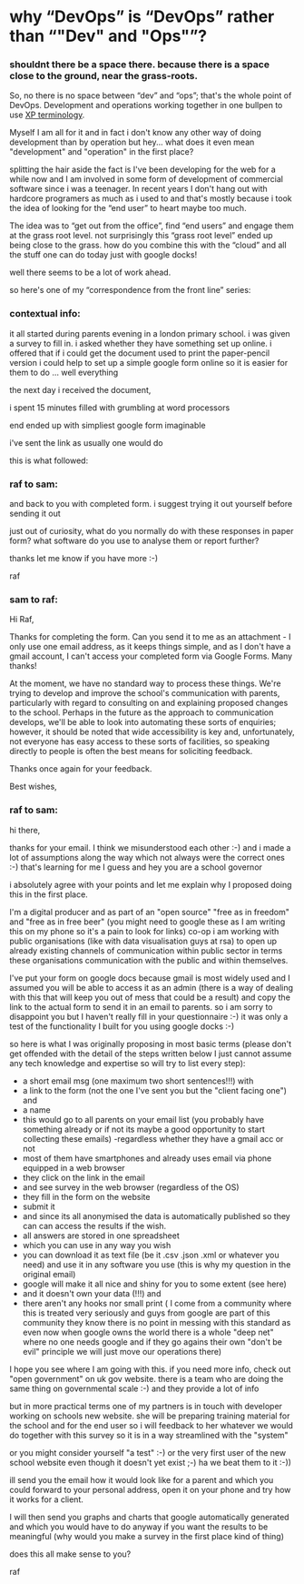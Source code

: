 # why “DevOps” is “DevOps” rather than “"Dev" and "Ops"”?

### shouldnt there be a space there. because there is a space close to the ground, near the grass-roots.   

So, no there is no space between “dev” and “ops”; that's the whole point of DevOps. Development and operations working together in one bullpen to use [XP terminology](http://xprogramming.com/what-is-extreme-programming).

Myself I am all for it and in fact i don't know any other way of doing development than by operation but hey... what does it even mean "development" and "operation" in the first place?

splitting the hair aside the fact is I've been developing for the web for a while now and I am involved in some form of development of commercial software since i was a teenager. In recent years I don't hang out with hardcore programers as much as i used to  and that's mostly because i took the idea of looking for the “end user” to heart maybe too much.

The idea was to “get out from the office”, find “end users” and engage them at the grass root level. not surprisingly this “grass root level” ended up being close to the grass. how do you combine this with the “cloud” and all the stuff one can do today just with google docks!

well there seems to be a lot of work ahead.

so here's one of my “correspondence from the front line” series:

### contextual info:

it all started during parents evening in a london primary school. i was given a survey to fill in. i asked whether they have something set up online. i offered that if i could get the document used to print the paper-pencil version i could help to set up a simple google form online so it is easier for them to do … well everything

the next day i received the document, 

i spent 15 minutes filled with grumbling at word processors

end ended up with simpliest google form imaginable

i've sent the link as usually one would do 

this is what followed:

### raf to sam:

and back to you with completed form. i suggest trying it out yourself
before sending it out

just out of curiosity, what do you normally do with these
responses in paper form? what software do you use to analyse them or
report further?

thanks let me know if you have more :-)

raf



### sam to raf:

Hi Raf,

Thanks for completing the form. Can you send it to me as an attachment - I only use one email address, as it keeps things simple, and as I don't have a gmail account, I can't access your completed form via Google Forms. Many thanks!

At the moment, we have no standard way to process these things. We're trying to develop and improve the school's communication with parents, particularly with regard to consulting on and explaining proposed changes to the school. Perhaps in the future as the approach to communication develops, we'll be able to look into automating these sorts of enquiries; however, it should be noted that wide accessibility is key and, unfortunately, not everyone has easy access to these sorts of facilities, so speaking directly to people is often the best means for soliciting feedback.

Thanks once again for your feedback.

Best wishes,

### raf to sam:


hi there,

thanks for your email. I think we misunderstood each other :-) and i made a lot of assumptions along the way which not always were the correct ones :-) that's learning for me I guess and hey you are a school governor

i absolutely agree with your points and let me explain why I proposed doing this in the first place.

I'm a digital producer and as part of an "open source" "free as in freedom" and "free as in free beer" (you might need to google these as I am writing this on my phone so it's a pain to look for links) co-op i am working with public organisations (like with data visualisation guys at rsa) to open up already existing channels of communication within public sector in terms these organisations communication with the public and within themselves.

I've put your form on google docs because gmail is most widely used and I assumed you will be able to access it as an admin (there is a way of dealing with this that will keep you out of mess that could be a result) and copy the link to the actual form to send it in an email to parents. so i am sorry to disappoint you but I haven't really fill in your questionnaire :-) it was only a test of the functionality I built for you using google docks :-)

so here is what I was originally proposing in most basic terms (please don't get offended with the detail of the steps written below I just cannot assume any tech knowledge and expertise so will try to list every step):

- a short email msg (one maximum two short sentences!!!) with
- a link to the form (not the one I've sent you but the "client facing one") and
- a name
- this would go to all parents on your email list (you probably have something already or if not its maybe a good opportunity to start collecting these emails)
-regardless whether they have a gmail acc or not
- most of them have smartphones and already uses email via phone equipped in a web browser
- they click on the link in the email
- and see survey in the web browser (regardless of the OS)
- they fill in the form on the website
- submit it
- and since its all anonymised the data is automatically published so they can can access the results if the wish.
- all answers are stored in one spreadsheet
- which you can use in any way you wish
- you can download it as text file (be it .csv .json .xml or whatever you need) and use it in any software you use (this is why my question in the original email)
- google will make it all nice and shiny for you to some extent (see here)
- and it doesn't own your data (!!!) and
- there aren't any hooks nor small print ( I come from a community where this is treated very seriously and guys from google are part of this community they know there is no point in messing with this standard as even now when google owns the world there is a whole "deep net" where no one needs google and if they go agains their own "don't be evil" principle we will just move our operations there)

I hope you see where I am going with this. if you need more info, check out "open government" on uk gov website. there is a team who are doing the same thing on governmental scale :-) and they provide a lot of info

but in more practical terms one of my partners is in touch with developer working on schools new website. she will be preparing training material for the school and for the end user so i will feedback to her whatever we would do together with this survey so it is in a way streamlined with the "system"

or you might consider yourself "a test" :-) or the very first user of the new school website even though it doesn't yet exist ;-) ha we beat them to it :-))

ill send you the email how it would look like for a parent and which you could forward to your personal address, open it on your phone and try how it works for a client.

I will then send you graphs and charts that google automatically generated and which you would have to do anyway if you want the results to be meaningful (why would you make a survey in the first place kind of thing)

does this all make sense to you?

raf

